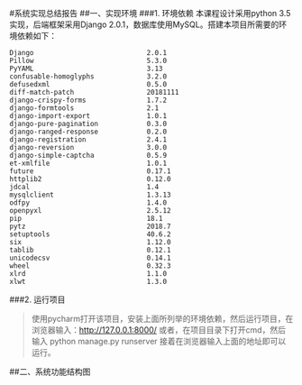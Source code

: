 #系统实现总结报告
##一、实现环境
###1. 环境依赖
本课程设计采用python 3.5实现，后端框架采用Django 2.0.1，数据库使用MySQL。搭建本项目所需要的环境依赖如下：
```
Django	                          2.0.1	
Pillow	                          5.3.0	
PyYAML	                          3.13	
confusable-homoglyphs	          3.2.0	
defusedxml	                      0.5.0	
diff-match-patch	              20181111	
django-crispy-forms	              1.7.2	
django-formtools	              2.1
django-import-export	          1.0.1	
django-pure-pagination	          0.3.0	
django-ranged-response	          0.2.0	
django-registration	              2.4.1	
django-reversion	              3.0.0	
django-simple-captcha	          0.5.9	
et-xmlfile	                      1.0.1	
future	                          0.17.1	
httplib2	                      0.12.0	
jdcal	                          1.4	
mysqlclient	                      1.3.13	
odfpy	                          1.4.0	
openpyxl	                      2.5.12	
pip	                      		  18.1
pytz	                          2018.7	
setuptools	                      40.6.2	
six	                              1.12.0
tablib	                          0.12.1	
unicodecsv	                      0.14.1	
wheel	                          0.32.3	
xlrd	                          1.1.0	
xlwt	                          1.3.0	
```
###2. 运行项目
>使用pycharm打开该项目，安装上面所列举的环境依赖，然后运行项目，在浏览器输入：http://127.0.0.1:8000/
>或者，在项目目录下打开cmd，然后输入 python manage.py runserver
接着在浏览器输入上面的地址即可以运行。

##二、系统功能结构图


